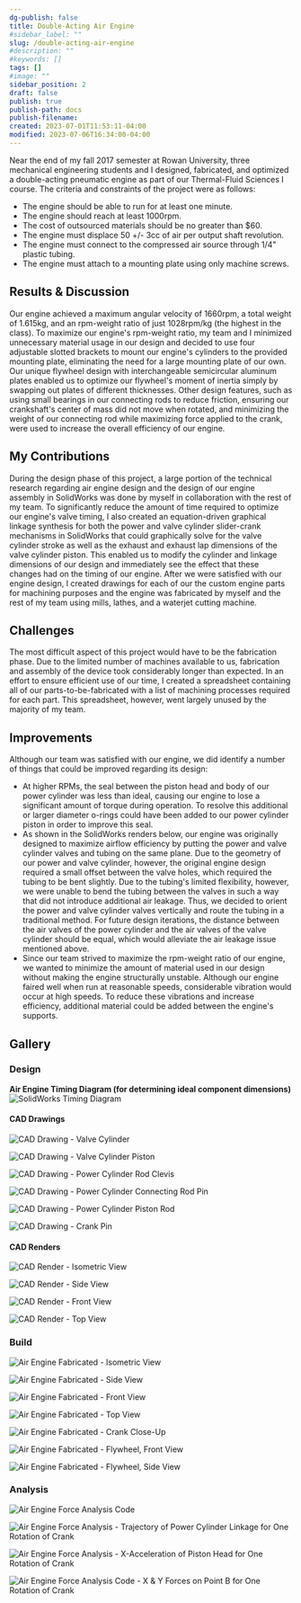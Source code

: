 ```yaml
---
dg-publish: false
title: Double-Acting Air Engine
#sidebar_label: ""
slug: /double-acting-air-engine
#description: ""
#keywords: []
tags: []
#image: ""
sidebar_position: 2
draft: false
publish: true
publish-path: docs
publish-filename:
created: 2023-07-01T11:53:11-04:00
modified: 2023-07-06T16:34:00-04:00
---
```


Near the end of my fall 2017 semester at Rowan University, three mechanical engineering students and I designed, fabricated, and optimized a double-acting pneumatic engine as part of our Thermal-Fluid Sciences I course. The criteria and constraints of the project were as follows:

- The engine should be able to run for at least one minute.
- The engine should reach at least 1000rpm.
- The cost of outsourced materials should be no greater than $60.
- The engine must displace 50 +/- 3cc of air per output shaft revolution.
- The engine must connect to the compressed air source through 1/4" plastic tubing.
- The engine must attach to a mounting plate using only machine screws.

## Results & Discussion
Our engine achieved a maximum angular velocity of 1660rpm, a total weight of 1.615kg, and an rpm-weight ratio of just 1028rpm/kg (the highest in the class). To maximize our engine's rpm-weight ratio, my team and I minimized unnecessary material usage in our design and decided to use four adjustable slotted brackets to mount our engine's cylinders to the provided mounting plate, eliminating the need for a large mounting plate of our own. Our unique flywheel design with interchangeable semicircular aluminum plates enabled us to optimize our flywheel's moment of inertia simply by swapping out plates of different thicknesses. Other design features, such as using small bearings in our connecting rods to reduce friction, ensuring our crankshaft's center of mass did not move when rotated, and minimizing the weight of our connecting rod while maximizing force applied to the crank, were used to increase the overall efficiency of our engine.

## My Contributions
During the design phase of this project, a large portion of the technical research regarding air engine design and the design of our engine assembly in SolidWorks was done by myself in collaboration with the rest of my team. To significantly reduce the amount of time required to optimize our engine's valve timing, I also created an
equation-driven graphical linkage synthesis for both the power and valve cylinder slider-crank mechanisms in SolidWorks that could graphically solve for the valve cylinder stroke as well as the exhaust and exhaust lap dimensions of the valve cylinder piston. This enabled us to modify the cylinder and linkage dimensions of our design and immediately see the effect that these changes had on the timing of our engine. After we were satisfied with our engine design, I created drawings for each of our the custom engine parts for machining purposes and the engine was fabricated by myself and the rest of my team using mills, lathes, and a waterjet cutting machine.

## Challenges
The most difficult aspect of this project would have to be the fabrication phase. Due to the limited number of machines available to us, fabrication and assembly of the device took considerably longer than expected. In an effort to ensure efficient use of our time, I created a spreadsheet containing all of our parts-to-be-fabricated with a list of machining processes required for each part. This spreadsheet, however, went largely unused by the majority of my team.

## Improvements
Although our team was satisfied with our engine, we did identify a number of things that could be
improved regarding its design:

- At higher RPMs, the seal between the piston head and body of our power cylinder was less than ideal, causing our engine to lose a significant amount of torque during operation. To resolve this additional or larger diameter o-rings could have been added to our power cylinder piston in order to improve this seal.
- As shown in the SolidWorks renders below, our engine was originally designed to maximize airflow efficiency by putting the power and valve cylinder valves and tubing on the same plane. Due to the geometry of our power and valve cylinder, however, the original engine design required a small offset between the valve holes, which required the tubing to be bent slightly. Due to the tubing's limited flexibility, however, we were unable to bend the tubing between the valves in such a way that did not introduce additional air leakage. Thus, we decided to orient the power and valve cylinder valves vertically and route the tubing in a traditional method. For future design iterations, the distance between the air valves of the power cylinder and the air valves of the valve cylinder should be equal, which would alleviate the air leakage issue mentioned above.
- Since our team strived to maximize the rpm-weight ratio of our engine, we wanted to minimize the amount of material used in our design without making the engine structurally unstable. Although our engine faired well when run at reasonable speeds, considerable vibration would occur at high speeds. To reduce these vibrations and increase efficiency, additional material could be added between the engine's supports.

## Gallery

### Design
**Air Engine Timing Diagram (for determining ideal component dimensions)**
![SolidWorks Timing Diagram](double-acting-air-engine-solidworks-timing-diagram.jpg) 

#### CAD Drawings
![CAD Drawing - Valve Cylinder](double-acting-air-engine-drawing-valve-cylinder.jpg)

![CAD Drawing - Valve Cylinder Piston](double-acting-air-engine-drawing-valve-cylinder-piston.jpg) 

![CAD Drawing - Power Cylinder Rod Clevis](double-acting-air-engine-drawing-power-cylinder-rod-clevis.jpg) 

![CAD Drawing - Power Cylinder Connecting Rod Pin](double-acting-air-engine-drawing-power-cylinder-connecting-rod-pin.jpg) 

![CAD Drawing - Power Cylinder Piston Rod](double-acting-air-engine-drawing-power-cylinder-piston-rod.jpg) 

![CAD Drawing - Crank Pin](double-acting-air-engine-drawing-crank-pin.jpg) 

#### CAD Renders
![CAD Render - Isometric View](double-acting-air-engine-render-isometric-view.jpg) 

![CAD Render - Side View](double-acting-air-engine-render-side-view.jpg)

![CAD Render - Front View](double-acting-air-engine-render-front-view.jpg) 

![CAD Render - Top View](double-acting-air-engine-render-top-view.jpg) 

### Build
![Air Engine Fabricated - Isometric View](double-acting-air-engine-fabricated-isometric-view.jpg)

![Air Engine Fabricated - Side View](double-acting-air-engine-fabricated-side-view.jpg)

![Air Engine Fabricated - Front View](double-acting-air-engine-fabricated-front-view.jpg) 

![Air Engine Fabricated - Top View](double-acting-air-engine-fabricated-top-view.jpg) 

![Air Engine Fabricated - Crank Close-Up](double-acting-air-engine-fabricated-crank-close-up.jpg) 

![Air Engine Fabricated - Flywheel, Front View](double-acting-air-engine-fabricated-flywheel.jpg)

![Air Engine Fabricated - Flywheel, Side View](double-acting-air-engine-fabricated-flywheel-side-view.jpg) 

### Analysis
![Air Engine Force Analysis Code](double-acting-air-engine-force-analysis-code.jpg) 

![Air Engine Force Analysis - Trajectory of Power Cylinder Linkage for One Rotation of Crank](double-acting-air-engine-analysis-trajectory-of-power-cylinder-linkage-for-one-rotation-of-crank.jpg) 

![Air Engine Force Analysis - X-Acceleration of Piston Head for One Rotation of Crank](double-acting-air-engine-analysis-x-acceleration-of-piston-head-for-one-rotation-of-crank.jpg) 

![Air Engine Force Analysis Code - X & Y Forces on Point B for One Rotation of Crank](double-acting-air-engine-analysis-x-and-y-forces-on-point-b-for-one-rotation-of-crank.jpg)